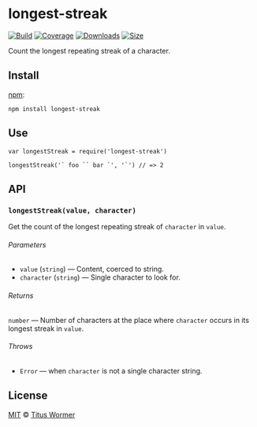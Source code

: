 longest-streak
==============

[![Build](https://img.shields.io/travis/wooorm/longest-streak.svg)](https://travis-ci.org/wooorm/longest-streak) [![Coverage](https://img.shields.io/codecov/c/github/wooorm/longest-streak.svg)](https://codecov.io/github/wooorm/longest-streak) [![Downloads](https://img.shields.io/npm/dm/longest-streak.svg)](https://www.npmjs.com/package/longest-streak) [![Size](https://img.shields.io/bundlephobia/minzip/longest-streak.svg)](https://bundlephobia.com/result?p=longest-streak)

Count the longest repeating streak of a character.

Install
-------

[npm](https://docs.npmjs.com/cli/install):

    npm install longest-streak

Use
---

    var longestStreak = require('longest-streak')

    longestStreak('` foo `` bar `', '`') // => 2

API
---

### `longestStreak(value, character)`

Get the count of the longest repeating streak of `character` in `value`.

###### Parameters

-   `value` (`string`) — Content, coerced to string.
-   `character` (`string`) — Single character to look for.

###### Returns

`number` — Number of characters at the place where `character` occurs in its longest streak in `value`.

###### Throws

-   `Error` — when `character` is not a single character string.

License
-------

[MIT](license) © [Titus Wormer](https://wooorm.com)
